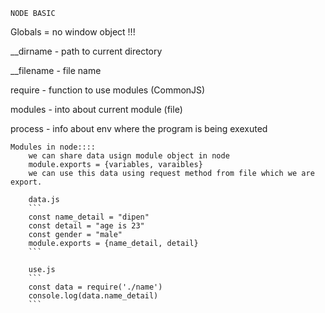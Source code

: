 ```
NODE BASIC
```


Globals = no window object !!!

__dirname  - path to current directory

__filename - file name

require - function to use modules (CommonJS)

modules - into about current module (file)

process - info about env where the program is being exexuted

```
Modules in node::::
    we can share data usign module object in node
    module.exports = {variables, varaibles}
    we can use this data using request method from file which we are export.

    data.js
    ```
    const name_detail = "dipen"
    const detail = "age is 23"
    const gender = "male"
    module.exports = {name_detail, detail}
    ```

    use.js
    ```
    const data = require('./name')
    console.log(data.name_detail)
    ```
```

